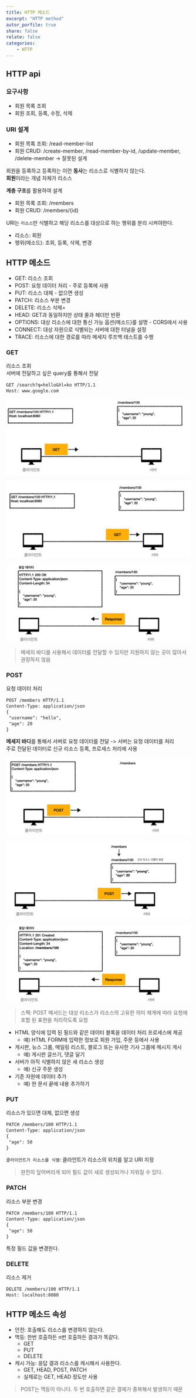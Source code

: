 ```yaml
---
title: HTTP 메소드
excerpt: "HTTP method"
autor_porfile: true
share: false
relate: false
categories:
    - HTTP
---
```


## HTTP api
### 요구사항
* 회원 목록 조회
* 회원 조회, 등록, 수정, 삭제
  
### URI 설계 
* 회원 목록 조회: /read-member-list
* 회원 CRUD: /create-member, /read-member-by-id, /update-member, /delete-member
-> 잘못된 설계

회원을 등록하고 등록하는 이런 **동사**는 리소스로 식별하지 않는다.  
**회원**이라는 개념 자체가 리소스  

**계층 구조**를 활용하여 설계
* 회원 목록 조회: /members
* 회원 CRUD: /members/{id}

URI는 `리소스`만 식별하고 해당 리소스를 대상으로 하는 행위를 분리 시켜야한다.
* 리소스: 회원
* 행위(메소드): 조회, 등록, 삭제, 변경

## HTTP 메소드
* GET: 리소스 조회
* POST: 요청 데이터 처리 - 주로 등록에 사용 
* PUT: 리소스 대체 - 없으면 생성
* PATCH: 리소스 부분 변경
* DELETE: 리소스 삭제=
* HEAD: GET과 동일하지만 상태 줄과 헤더만 반환
* OPTIONS: 대상 리소스에 대한 통신 가능 옵션(메소드)를 설명 - CORS에서  사용
* CONNECT: 대상 자원으로 식별되는 서버에 대한 터널을 설정
* TRACE: 리소스에 대한 경로를 따라 메세지 루프백 테스트를 수행


### GET
리소스 조회  
서버에 전달하고 싶은 query를 통해서 전달
```
GET /search?q=hello&hl=ko HTTP/1.1
Host: www.google.com
```

<p align="center"><img src="../../assets/images/blogImg/2022-03-29-1.png"/></p>
<p align="center"><img src="../../assets/images/blogImg/2022-03-29-2.png"/></p>
<p align="center"><img src="../../assets/images/blogImg/2022-03-29-3.png"/></p>

> 메세지 바디를 사용해서 데이터를 전달할 수 있지만 지원하지 않는 곳이 많아서 권장하지 않음

### POST
요청 데이터 처리
```
POST /members HTTP/1.1
Content-Type: application/json
{
 "username": "hello",
 "age": 20
}
```
**메세지 바디**를 통해서 서버로 요청 데이터를 전달 -> 서버는 요청 데이터를 처리  
주로 전달된 데이터로 신규 리소스 등록, 프로세스 처리에 사용

<p align="center"><img src="../../assets/images/blogImg/2022-03-29-4.png"/></p>
<p align="center"><img src="../../assets/images/blogImg/2022-03-29-5.png"/></p>
<p align="center"><img src="../../assets/images/blogImg/2022-03-29-6.png"/></p>

> 스펙: POST 메서드는 대상 리소스가 리소스의 고유한 의미 체계에 따라 요청에 포함 된 표현을 처리하도록 요청

* HTML 양식에 입력 된 필드와 같은 데이터 블록을 데이터 처리 프로세스에 제공
  * 예) HTML FORM에 입력한 정보로 회원 가입, 주문 등에서 사용
* 게시판, 뉴스 그룹, 메일링 리스트, 블로그 또는 유사한 기사 그룹에 메시지 게시
  * 예) 게시판 글쓰기, 댓글 달기
* 서버가 아직 식별하지 않은 새 리소스 생성
  * 예) 신규 주문 생성
* 기존 자원에 데이터 추가 
  * 예) 한 문서 끝에 내용 추가하기

### PUT
리소스가 있으면 대체, 없으면 생성  
```
PATCH /members/100 HTTP/1.1
Content-Type: application/json
{
 "age": 50 
}
```
`클라이언트가 리소스를 식별`: 클라언트가 리소스의 위치를 알고 URI 지정

> 완전히 덮어버리게 되어 필드 값이 새로 생성되거나 지워질 수 있다.

### PATCH
리소스 부분 변경
```
PATCH /members/100 HTTP/1.1
Content-Type: application/json
{
 "age": 50
}
```
특정 필드 값을 변경한다.


### DELETE
리소스 제거
```
DELETE /members/100 HTTP/1.1
Host: localhost:8080
```

## HTTP 메소드 속성
* 안전: 호출해도 리소스를 변경하지 않는다.
* 멱등: 한번 호출하든 n번 호출하든 결과가 똑같다.
  * GET
  * PUT
  * DELETE
* 캐시 가능: 응답 결과 리소스를 캐시해서 사용한다.
  * GET, HEAD, POST, PATCH
  * 실제로는 GET, HEAD 정도만 사용

> POST는 멱등이 아니다. 두 번 호출하면 같은 결제가 중복해서 발생하기 때문